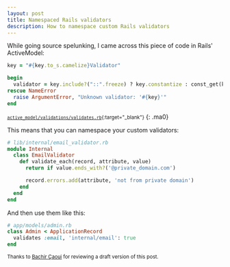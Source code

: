 ```yaml
---
layout: post
title: Namespaced Rails validators
description: How to namespace custom Rails validators
---
```


While going source spelunking, I came across this piece of code in Rails'
ActiveModel:

```ruby
key = "#{key.to_s.camelize}Validator"

begin
  validator = key.include?("::".freeze) ? key.constantize : const_get(key)
rescue NameError
  raise ArgumentError, "Unknown validator: '#{key}'"
end
```
<small>[`active_model/validations/validates.rb`][]{:target="_blank"}</small>
{: .ma0}

This means that you can namespace your custom validators:

```ruby
# lib/internal/email_validator.rb
module Internal
  class EmailValidator
    def validate_each(record, attribute, value)
      return if value.ends_with?('@private_domain.com')

      record.errors.add(attribute, 'not from private domain')
    end
  end
end
```

And then use them like this:

```ruby
# app/models/admin.rb
class Admin < ApplicationRecord
  validates :email, 'internal/email': true
end
```

[`active_model/validations/validates.rb`]: https://github.com/rails/rails/blob/v5.2.1/activemodel/lib/active_model/validations.rb

<small>Thanks to <a href='https://twitter.com/caouibachir' target="_blank">Bachir Çaoui</a> for reviewing a
draft version of this post.</small>
